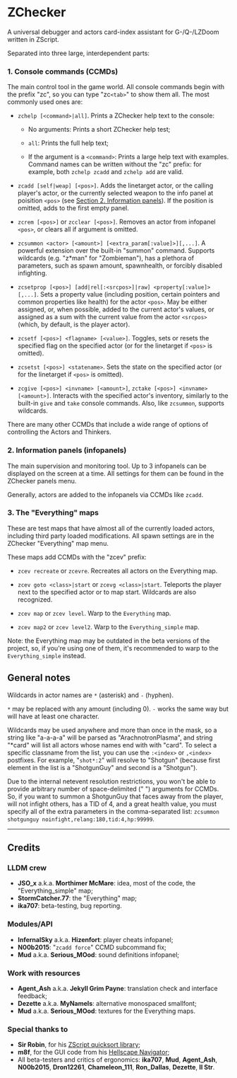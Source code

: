 # ZChecker

A universal debugger and actors card-index assistant for G-/Q-/LZDoom written in ZScript.

Separated into three large, interdependent parts:


### 1. Console commands (CCMDs)

The main control tool in the game world. All console commands begin with the prefix "zc", so you can type "zc`<tab>`" to show them all. The most commonly used ones are:

- `zchelp [<command>|all]`. Prints a ZChecker help text to the console:
  
  - No arguments: Prints a short ZChecker help test;
  
  - `all`: Prints the full help text;
  
  - If the argument is a `<command>`: Prints a large help text with examples. Command names can be written without the "zc" prefix: for example, both `zchelp zcadd` and `zchelp add` are valid.

- `zcadd [self|weap] [<pos>]`. Adds the linetarget actor, or the calling player's actor, or the currently selected weapon to the info panel at poisition `<pos>` (see [Section 2. Information panels](#2-information-panels-infopanels)). If the position is omitted, adds to the first empty panel.

- `zcrem [<pos>]` or `zcclear [<pos>]`. Removes an actor from infopanel `<pos>`, or clears all if argument is omitted.

- `zcsummon <actor> [<amount>] [<extra_param[:value]>][,...]`. A powerful extension over the built-in "summon" command. Supports wildcards (e.g. "z*man" for "Zombieman"), has a plethora of parameters, such as spawn amount, spawnhealth, or forcibly disabled infighting.

- `zcsetprop [<pos>] [add|rel[:<srcpos>]|raw] <property[:value]>[,...]`. Sets a property value (including position, certain pointers and common properties like health) for the actor `<pos>`. May be either assigned, or, when possible, added to the current actor's values, or assigned as a sum with the current value from the actor `<srcpos>` (which, by default, is the player actor).

- `zcsetf [<pos>] <flagname> [<value>]`. Toggles, sets or resets the specified flag on the specified actor (or for the linetarget if `<pos>` is omitted).

- `zcsetst [<pos>] <statename>`. Sets the state on the specified actor (or for the linetarget if `<pos>` is omitted).

- `zcgive [<pos>] <invname> [<amount>]`, `zctake [<pos>] <invname> [<amount>]`. Interacts with the specified actor's inventory, similarly to the built-in `give` and `take` console commands. Also, like `zcsummon`, supports wildcards.

There are many other CCMDs that include a wide range of options of controlling the Actors and Thinkers.


### 2. Information panels (infopanels)

The main supervision and monitoring tool. Up to 3 infopanels can be displayed on the screen at a time. All settings for them can be found in the ZChecker panels menu.

Generally, actors are added to the infopanels via CCMDs like `zcadd`.


### 3. The "Everything" maps

These are test maps that have almost all of the currently loaded actors, including third party loaded modifications. All spawn settings are in the ZChecker "Everything" map menu.

These maps add CCMDs with the "zcev" prefix:

- `zcev recreate` or `zcevre`. Recreates all actors on the Everything map.

- `zcev goto <class>|start` or `zcevg <class>|start`. Teleports the player next to the specified actor or to map start. Wildcards are also recognized.

- `zcev map` or `zcev level`. Warp to the `Everything` map.

- `zcev map2` or `zcev level2`. Warp to the `Everything_simple` map.

Note: the Everything map may be outdated in the beta versions of the project, so, if you're using one of them, it's recommended to warp to the `Everything_simple` instead.


## General notes

Wildcards in actor names are `*` (asterisk) and `-` (hyphen).

`*` may be replaced with any amount (including 0). `-` works the same way but will have at least one character.

Wildcards may be used anywhere and more than once in the mask, so a string like "a-a-a-a" will be parsed as "ArachnotronPlasma", and string "*card" will list all actors whose names end with with "card". To select a specific classname from the list, you can use the `:<index>` or `,<index>` postfixes. For example, "`shot*:2`" will resolve to "Shotgun" (because first element in the list is a "ShotgunGuy" and second is a "Shotgun").

Due to the internal netevent resolution restrictions, you won't be able to provide arbitrary number of space-delimited (" ") arguments for CCMDs. So, if you want to summon a ShotgunGuy that faces away from the player, will not infight others, has a TID of 4, and a great health value, you must specify all of the extra parameters in the comma-separated list: `zcsummon shotgunguy noinfight,relang:180,tid:4,hp:99999`.


---

## Credits

### LLDM crew

- **JSO_x** a.k.a. **Morthimer McMare**: idea, most of the code, the "Everything_simple" map;
- **StormCatcher.77**: the "Everything" map;
- **ika707**: beta-testing, bug reporting.


### Modules/API

- **InfernalSky** a.k.a. **Hizenfort**: player cheats infopanel;
- **N00b2015**: "`zcadd force`" CCMD subcommand fix;
- **Mud** a.k.a. **Serious_MOod**: sound definitions infopanel;


### Work with resources

- **Agent_Ash** a.k.a. **Jekyll Grim Payne**: translation check and interface feedback;
- **Dezette** a.k.a. **MyNameIs**: alternative monospaced smallfont;
- **Mud** a.k.a. **Serious_MOod**: textures for the Everything maps.


### Special thanks to

- **Sir Robin**, for his [ZScript quicksort library](https://forum.zdoom.org/viewtopic.php?f=105&t=75757);
- **m8f**, for the GUI code from his [Hellscape Navigator](https://forum.zdoom.org/viewtopic.php?t=61643);
- All beta-testers and critics of ergonomics: **ika707**, **Mud**, **Agent_Ash**, **N00b2015**, **Dron12261**, **Chameleon_111**, **Ron_Dallas**, **Dezette**, **Il Str**.
